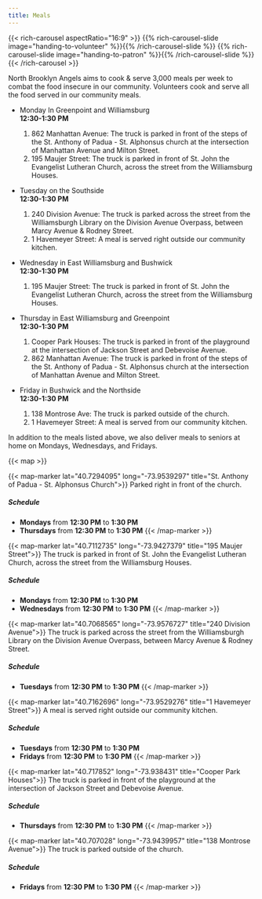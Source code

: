 ```yaml
---
title: Meals
---
```


{{< rich-carousel aspectRatio="16:9" >}}
  {{% rich-carousel-slide image="handing-to-volunteer" %}}{{% /rich-carousel-slide %}}
  {{% rich-carousel-slide image="handing-to-patron" %}}{{% /rich-carousel-slide %}}
{{< /rich-carousel >}}

North Brooklyn Angels aims to cook & serve 3,000 meals per week to combat the food insecure in our community. Volunteers cook and serve all the food served in our community meals. 

* Monday In Greenpoint and Williamsburg  
  **12:30-1:30 PM**
  1. 862 Manhattan Avenue: The truck is parked in front of the steps of the St. Anthony of Padua - St. Alphonsus church at the intersection of Manhattan Avenue and Milton Street.
  2. 195 Maujer Street: The truck is parked in front of St. John the Evangelist Lutheran Church, across the street from the Williamsburg Houses.

* Tuesday on the Southside  
  **12:30-1:30 PM**
  1. 240 Division Avenue: The truck is parked across the street from the Williamsburgh Library on the Division Avenue Overpass, between Marcy Avenue & Rodney Street.
  2. 1 Havemeyer Street: A meal is served right outside our community kitchen.

* Wednesday in East Williamsburg and Bushwick  
  **12:30-1:30 PM**
  1. 195 Maujer Street: The truck is parked in front of St. John the Evangelist Lutheran Church, across the street from the Williamsburg Houses.

* Thursday in East Williamsburg and Greenpoint  
  **12:30-1:30 PM**
  1. Cooper Park Houses: The truck is parked in front of the playground at the intersection of Jackson Street and Debevoise Avenue.
  2. 862 Manhattan Avenue: The truck is parked in front of the steps of the St. Anthony of Padua - St. Alphonsus church at the intersection of Manhattan Avenue and Milton Street.

* Friday in Bushwick and the Northside  
  **12:30-1:30 PM**
  1. 138 Montrose Ave: The truck is parked outside of the church.
  2. 1 Havemeyer Street: A meal is served from our community kitchen.

In addition to the meals listed above, we also deliver meals to seniors at home on Mondays, Wednesdays, and Fridays. 

{{< map >}}

{{< map-marker lat="40.7294095" long="-73.9539297" title="St. Anthony of Padua - St. Alphonsus Church">}}
Parked right in front of the church.

##### Schedule
* **Mondays** from **12:30 PM** to **1:30 PM**
* **Thursdays** from **12:30 PM** to **1:30 PM**
{{< /map-marker >}}

{{< map-marker lat="40.7112735" long="-73.9427379" title="195 Maujer Street">}}
The truck is parked in front of St. John the Evangelist Lutheran Church, across the street from the Williamsburg Houses.

##### Schedule
* **Mondays** from **12:30 PM** to **1:30 PM**
* **Wednesdays** from **12:30 PM** to **1:30 PM**
{{< /map-marker >}}

{{< map-marker lat="40.7068565" long="-73.9576727" title="240 Division Avenue">}}
The truck is parked across the street from the Williamsburgh Library on the Division Avenue Overpass, between Marcy Avenue & Rodney Street.

##### Schedule
* **Tuesdays** from **12:30 PM** to **1:30 PM**
{{< /map-marker >}}

{{< map-marker lat="40.7162696" long="-73.9529276" title="1 Havemeyer Street">}}
A meal is served right outside our community kitchen.

##### Schedule
* **Tuesdays** from **12:30 PM** to **1:30 PM**
* **Fridays** from **12:30 PM** to **1:30 PM**
{{< /map-marker >}}

{{< map-marker lat="40.717852" long="-73.938431" title="Cooper Park Houses">}}
The truck is parked in front of the playground at the intersection of Jackson Street and Debevoise Avenue.

##### Schedule
* **Thursdays** from **12:30 PM** to **1:30 PM**
{{< /map-marker >}}

{{< map-marker lat="40.707028" long="-73.9439957" title="138 Montrose Avenue">}}
The truck is parked outside of the church.

##### Schedule
* **Fridays** from **12:30 PM** to **1:30 PM**
{{< /map-marker >}}
